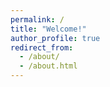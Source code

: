 ```yaml
---
permalink: /
title: "Welcome!"
author_profile: true
redirect_from: 
  - /about/
  - /about.html
---
```

